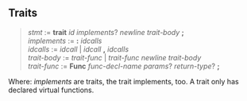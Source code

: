 ## Traits

> *stmt* := **trait** *id* *implements*? *newline* *trait-body* **;**\
> *implements* := **:** *idcalls*\
> *idcalls* := *idcall* | *idcall* **,** *idcalls*\
> *trait-body* := *trait-func* | *trait-func* *newline* *trait-body*\
> *trait-func* := **Func** *func-decl-name* *params*? *return-type*? **;**

Where: *implements* are traits, the trait implements, too. A trait only has
declared virtual functions.
